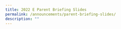 ```yaml
---
title: 2022 E Parent Briefing Slides
permalink: /announcements/parent-briefing-slides/
description: ""
---
```


